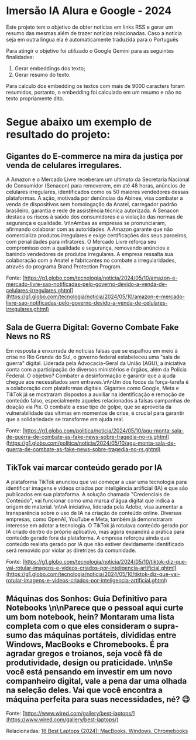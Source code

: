 # Imersão IA Alura e Google - 2024

Este projeto tem o objetivo de obter notícias em links RSS e gerar um resumo das mesmas além de trazer notícias relacionadas. Caso a notícia seja em outra lingua ela é
automaticamente traduzida para o Português

Para atingir o objetivo foi utilizado o Google Gemini para as seguintes finalidades:
1) Gerar embeddings dos texto;
2) Gerar resumo do texto.

Para calculo dos embedding os textos  com mais de 9000 caracters foram resumidos, portanto, o embedding foi calculado em um resumo e não no texto propriamente dito.

# Segue abaixo um exemplo de resultado do projeto:

## Gigantes do E-commerce na mira da justiça por venda de celulares irregulares.

A Amazon e o Mercado Livre receberam um ultimato da Secretaria Nacional do Consumidor (Senacon) para removerem, em até 48 horas, anúncios de celulares irregulares, identificados como os 50 maiores vendedores dessas plataformas.  A ação, motivada por denúncias da Abinee, visa combater a venda de dispositivos sem homologação da Anatel, carregador padrão brasileiro, garantia e rede de assistência técnica autorizada. A Senacon destaca os riscos à saúde dos consumidores e a violação das normas de segurança e qualidade. \n\nAmbas as empresas se pronunciaram, afirmando colaborar com as autoridades. A Amazon garante que não comercializa produtos irregulares e exige certificações dos seus parceiros, com penalidades para infratores.  O Mercado Livre reforça seu compromisso com a qualidade e segurança,  removendo anúncios e banindo vendedores de produtos irregulares.  A empresa  ressalta sua colaboração com a Anatel e fabricantes no combate a irregularidades, através do programa Brand Protection Program.

Fonte: [https://g1.globo.com/tecnologia/noticia/2024/05/10/amazon-e-mercado-livre-sao-notificadas-pelo-governo-devido-a-venda-de-celulares-irregulares.ghtml](https://g1.globo.com/tecnologia/noticia/2024/05/10/amazon-e-mercado-livre-sao-notificadas-pelo-governo-devido-a-venda-de-celulares-irregulares.ghtml)

## Sala de Guerra Digital: Governo Combate Fake News no RS

Em resposta à enxurrada de notícias falsas que se espalhou em meio à crise no Rio Grande do Sul, o governo federal estabeleceu uma "sala de guerra" digital. Liderada pela Advocacia-Geral da União (AGU), a iniciativa conta com a participação de diversos ministérios e órgãos, além da Polícia Federal. O objetivo? Combater a desinformação e garantir que a ajuda chegue aos necessitados sem entraves.\n\nUm dos focos da força-tarefa é a colaboração com plataformas digitais. Gigantes como Google, Meta e TikTok já se mostraram dispostos a auxiliar na identificação e remoção de conteúdo falso, especialmente aqueles relacionados a falsas campanhas de doação via Pix. O combate a esse tipo de golpe, que se aproveita da vulnerabilidade das vítimas em momentos de crise, é crucial para garantir que a solidariedade se transforme em ajuda real. 

Fonte: [https://g1.globo.com/politica/noticia/2024/05/10/agu-monta-sala-de-guerra-de-combate-as-fake-news-sobre-tragedia-no-rs.ghtml](https://g1.globo.com/politica/noticia/2024/05/10/agu-monta-sala-de-guerra-de-combate-as-fake-news-sobre-tragedia-no-rs.ghtml)

## TikTok vai marcar conteúdo gerado por IA

A plataforma TikTok anunciou que vai começar a usar uma tecnologia para identificar imagens e vídeos criados por inteligência artificial (IA) e que são publicados em sua plataforma. A solução chamada "Credenciais de Conteúdo", vai funcionar como uma marca d\'água digital que indica a origem do material. \n\nA iniciativa, liderada pela Adobe, visa aumentar a transparência sobre o uso de IA na criação de conteúdo online. Diversas empresas, como OpenAI, YouTube e Meta, também já  demonstraram interesse em adotar a tecnologia. O TikTok já rotulava conteúdo gerado por IA criado dentro do próprio aplicativo, mas agora expandirá a prática para conteúdo gerado fora da plataforma. A empresa reforçou ainda que conteúdo realista gerado por IA que não estiver devidamente identificado será removido por violar as diretrizes da comunidade. 

Fonte: [https://g1.globo.com/tecnologia/noticia/2024/05/10/tiktok-diz-que-vai-rotular-imagens-e-videos-criados-por-inteligencia-artificial.ghtml](https://g1.globo.com/tecnologia/noticia/2024/05/10/tiktok-diz-que-vai-rotular-imagens-e-videos-criados-por-inteligencia-artificial.ghtml)

## Máquinas dos Sonhos: Guia Definitivo para Notebooks \n\nParece que o pessoal aqui curte um bom notebook, hein? Montaram uma lista completa com o que eles consideram o supra-sumo das máquinas portáteis, divididas entre Windows, MacBooks e Chromebooks. É pra agradar gregos e troianos, seja você fã de produtividade, design ou praticidade. \n\nSe você está pensando em investir em um novo companheiro digital, vale a pena dar uma olhada na seleção deles. Vai que você encontra a máquina perfeita para suas necessidades, né? 😉

Fonte: [https://www.wired.com/gallery/best-laptops/](https://www.wired.com/gallery/best-laptops/)

Relacionadas:
    [16 Best Laptops (2024): MacBooks, Windows, Chromebooks](https://www.wired.com/gallery/best-laptops/)
